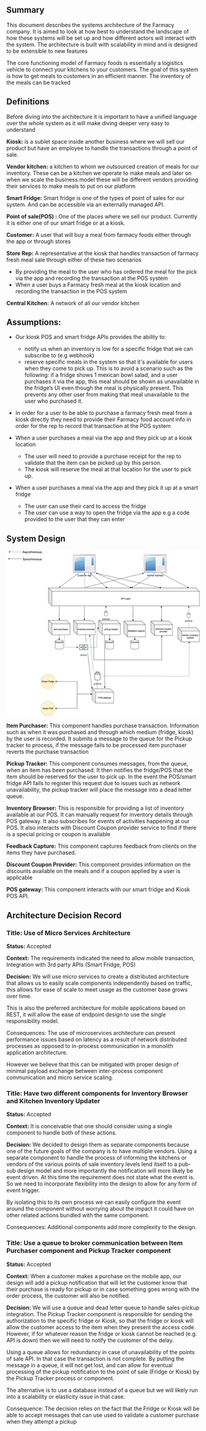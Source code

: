 
## Summary

This document describes the systems architecture of the Farmacy company. It is aimed to look at how best to understand the landscape of how these systems will be set up and how different actors will interact with the system. The architecture is built with scalability in mind and is designed to be extensible to new features

The core functioning model of Farmacy foods is essentially a logistics vehicle to connect your kitchens to your customers. The goal of this system is how to get meals to customers in an efficient manner. The inventory of the meals can be tracked

  
  

## Definitions

Before diving into the architecture it is important to have a unified language over the whole system as it will make diving deeper very easy to understand

**Kiosk:** is a sublet space inside another business where we will sell our product but have an employee to handle the transactions through a point of sale.

**Vendor kitchen:** a kitchen to whom we outsourced creation of meals for our inventory. These can be a kitchen we operate to make meals and later on when we scale the business model these will be different vendors providing their services to make meals to put on our platform

**Smart Fridge:** Smart fridge is one of the types of point of sales for our system. And can be accessible via an externally managed API.

**Point of sale(POS) :** One of the places where we sell our product. Currently it is either one of our smart fridge or at a kiosk.

**Customer:** A user that will buy a meal from farmacy foods either through the app or through stores

**Store Rep:** A representative at the kiosk that handles transaction of farmacy fresh meal sale through either of these two scenarios

 - By providing the meal to the user who has ordered the meal for the pick via the app and recording the transaction at the POS system
 - When a user buys a Farmacy fresh meal at the kiosk location and recording the transaction in the POS system

**Central Kitchen:** A network of all our vendor kitchen

  
  

## Assumptions:

 - Our kiosk POS and smart fridge APIs provides the ability to:
	 - notify us when an inventory is low for a specific fridge that we can
   subscribe to (e.g webhook)
   - reserve specific meals in the system so that it's available for users
   when they come to pick up. This is to avoid a scenario such as the
   following: if a fridge shows 1 mexican bowl salad, and a user
   purchases it via the app, this meal should be shown as unavailable in
   the fridge’s UI even though the meal is physically present. This
   prevents any other user from making that meal unavailable to the user
   who purchased it.
   
  - In order for a user to be able to purchase a farmacy fresh meal from
   a kiosk directly they need to provide their Farmacy food account info
   in order for the rep to record that transaction at the POS system
   
   - When a user purchases a meal via the app and they pick up at a kiosk
   location
	   - The user will need to provide a purchase receipt for the rep to
   validate that the item can be picked up by this person.
	   - The kiosk will reserve the meal at that location for the user to pick
   up.
   
   - When a user purchases a meal via the app and they pick it up at a
   smart fridge
	  - The user can use their card to access the fridge
      - The user can use a way to open the fridge via the app e.g a code
   provided to the user that they can enter


## System Design 

  ![](architecture.png)
  

**Item Purchaser:** This component handles purchase transaction. Information such as when it was purchased and through which medium (fridge, kiosk) by the user is recorded. It submits a message to the queue for the Pickup tracker to process, if the message fails to be processed item purchaser reverts the purchase transaction

**Pickup Tracker:** This component consumes messages, from the queue, when an item has been purchased. It then notifies the fridge/POS that the item should be reserved for the user to pick up. In the event the POS/smart fridge API fails to register this request due to issues such as network unavailability, the pickup tracker will place the message into a dead letter queue.

**Inventory Browser:** This is responsible for providing a list of inventory available at our POS. It can manually request for inventory details through POS gateway. It also subscribes for events of activities happening at our POS. It also interacts with Discount Coupon provider service to find if there is a special pricing or coupon is available

**Feedback Capture:** This component captures feedback from clients on the items they have purchased.

**Discount Coupon Provider:** This component provides information on the discounts available on the meals and if a coupon applied by a user is applicable

**POS gateway:** This component interacts with our smart fridge and Kiosk POS API.

  

## Architecture Decision Record

### Title: Use of Micro Services Architecture

**Status:** Accepted

**Context:** The requirements indicated the need to allow mobile transaction, Integration with 3rd party APIs (Smart Fridge, POS)

**Decision:** We will use micro services to create a distributed architecture that allows us to easily scale components independently based on traffic, this allows for ease of scale to meet usage as the customer base grows over time.

This is also the preferred architecture for mobile applications based on REST, it will allow the ease of endpoint design to use the single responsibility model.

Consequences: The use of microservices architecture can present performance issues based on latency as a result of network distributed processes as opposed to in-process communication in a monolith application architecture.

However we believe that this can be mitigated with proper design of minimal payload exchange between inter-process component communication and micro service scaling.

  
  

### Title: Have two different components for Inventory Browser and Kitchen Inventory Updater

**Status:** Accepted

**Context:** It is conceivable that one should consider using a single component to handle both of these actions.

**Decision:** We decided to design them as separate components because one of the future goals of the company is to have multiple vendors. Using a separate component to handle the process of informing the kitchens or vendors of the various points of sale inventory levels lend itself to a pub-sub design model and more importantly the notification will more likely be event driven. At this time the requirement does not state what the event is. So we need to incorporate flexibility into the design to allow for any form of event trigger.

By isolating this to its own process we can easily configure the event around the component without worrying about the impact it could have on other related actions bundled with the same component.

Consequences: Additional components add more complexity to the design.

  
  

### Title: Use a queue to broker communication between Item Purchaser component and Pickup Tracker component

**Status:** Accepted

**Context:** When a customer makes a purchase on the mobile app, our design will add a pickup notification that will let the customer know that their purchase is ready for pickup or in case something goes wrong with the order process, the customer will also be notified.

**Decision:** We will use a queue and dead letter queue to handle sales-pickup integration. The Pickup Tracker component is responsible for sending the authorization to the specific fridge or Kiosk, so that the fridge or kiosk will allow the customer access to the item when they present the access code. However, if for whatever reason the fridge or kiosk cannot be reached (e.g. API is down) then we will need to notify the customer of the delay.

Using a queue allows for redundancy in case of unavailability of the points of sale API. In that case the transaction is not complete. By putting the message in a queue, it will not get lost, and can allow for eventual processing of the pickup notification to the point of sale (Fridge or Kiosk) by the Pickup Tracker process or component.

The alternative is to use a database instead of a queue but we will likely run into a scalability or elasticity issue in that case.

Consequence: The decision relies on the fact that the Fridge or Kiosk will be able to accept messages that can use used to validate a customer purchase when they attempt a pickup
